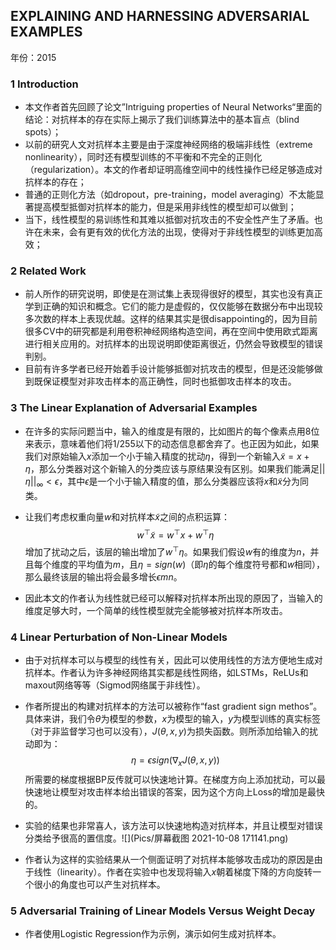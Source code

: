 ## EXPLAINING AND HARNESSING ADVERSARIAL EXAMPLES

年份：2015

### 1 Introduction

- 本文作者首先回顾了论文”Intriguing properties of Neural Networks“里面的结论：对抗样本的存在实际上揭示了我们训练算法中的基本盲点（blind spots）；
- 以前的研究人文对抗样本主要是由于深度神经网络的极端非线性（extreme nonlinearity），同时还有模型训练的不平衡和不完全的正则化（regularization）。本文的作者却证明高维空间中的线性操作已经足够造成对抗样本的存在；
- 普通的正则化方法（如dropout，pre-training，model averaging）不太能显著提高模型抵御对抗样本的能力，但是采用非线性的模型却可以做到；
- 当下，线性模型的易训练性和其难以抵御对抗攻击的不安全性产生了矛盾。也许在未来，会有更有效的优化方法的出现，使得对于非线性模型的训练更加高效；

### 2 Related Work

- 前人所作的研究说明，即使是在测试集上表现得很好的模型，其实也没有真正学到正确的知识和概念。它们的能力是虚假的，仅仅能够在数据分布中出现较多次数的样本上表现优越。这样的结果其实是很disappointing的，因为目前很多CV中的研究都是利用卷积神经网络构造空间，再在空间中使用欧式距离进行相关应用的。对抗样本的出现说明即使距离很近，仍然会导致模型的错误判别。
- 目前有许多学者已经开始着手设计能够抵御对抗攻击的模型，但是还没能够做到既保证模型对非攻击样本的高正确性，同时也抵御攻击样本的攻击。

### 3 The Linear Explanation of Adversarial Examples

- 在许多的实际问题当中，输入的维度是有限的，比如图片的每个像素点用8位来表示，意味着他们将1/255以下的动态信息都舍弃了。也正因为如此，如果我们对原始输入$x$添加一个小于输入精度的扰动$\eta$，得到一个新输入$\tilde{x}=x+\eta$，那么分类器对这个新输入的分类应该与原结果没有区别。如果我们能满足$||\eta||_\infty < \epsilon$，其中$\epsilon$是一个小于输入精度的值，那么分类器应该将$x$和$\tilde{x}$分为同类。

- 让我们考虑权重向量$w$和对抗样本$\tilde{x}$之间的点积运算：
  $$
  w^\top \tilde{x}=w^\top x+w^\top \eta
  $$
  增加了扰动之后，该层的输出增加了$w^\top \eta$。如果我们假设$w$有的维度为$n$，并且每个维度的平均值为$m$，且$\eta =sign(w)$（即$\eta$的每个维度符号都和$w$相同），那么最终该层的输出将会最多增长$\epsilon mn$。
  
- 因此本文的作者认为线性就已经可以解释对抗样本所出现的原因了，当输入的维度足够大时，一个简单的线性模型就完全能够被对抗样本所攻击。

### 4 Linear Perturbation of Non-Linear Models

- 由于对抗样本可以与模型的线性有关，因此可以使用线性的方法方便地生成对抗样本。作者认为许多神经网络其实都是线性网络，如LSTMs，ReLUs和maxout网络等等（Sigmod网络属于非线性）。

- 作者所提出的构建对抗样本的方法可以被称作“fast gradient sign methos”。具体来讲，我们令$\theta$为模型的参数，$x$为模型的输入，$y$为模型训练的真实标签（对于非监督学习也可以没有），$J(\theta,x,y)$​为损失函数。则所添加给输入的扰动即为：
  $$
  \eta=\epsilon sign(\nabla_xJ(\theta,x,y))
  $$
  所需要的梯度根据BP反传就可以快速地计算。在梯度方向上添加扰动，可以最快速地让模型对攻击样本给出错误的答案，因为这个方向上Loss的增加是最快的。

- 实验的结果也非常喜人，该方法可以快速地构造对抗样本，并且让模型对错误分类给予很高的置信度。![](Pics/屏幕截图 2021-10-08 171141.png)

- 作者认为这样的实验结果从一个侧面证明了对抗样本能够攻击成功的原因是由于线性（linearity）。作者在实验中也发现将输入$x$朝着梯度下降的方向旋转一个很小的角度也可以产生对抗样本。

### 5 Adversarial Training of Linear Models Versus Weight Decay

- 作者使用Logistic Regression作为示例，演示如何生成对抗样本。

